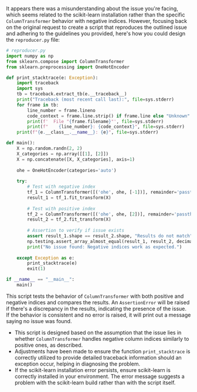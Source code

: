 It appears there was a misunderstanding about the issue you're facing, which seems related to the scikit-learn installation rather than the specific `ColumnTransformer` behavior with negative indices. However, focusing back on the original request to create a script that reproduces the outlined issue and adhering to the guidelines you provided, here's how you could design the `reproducer.py` file:

```python
# reproducer.py
import numpy as np
from sklearn.compose import ColumnTransformer
from sklearn.preprocessing import OneHotEncoder

def print_stacktrace(e: Exception):
    import traceback
    import sys
    tb = traceback.extract_tb(e.__traceback__)
    print("Traceback (most recent call last):", file=sys.stderr)
    for frame in tb:
        line_number = frame.lineno
        code_context = frame.line.strip() if frame.line else "Unknown"
        print(f'  File "{frame.filename}"', file=sys.stderr)
        print(f"    {line_number}: {code_context}", file=sys.stderr)
    print(f"{e.__class__.__name__}: {e}", file=sys.stderr)

def main():
    X = np.random.randn(2, 2)
    X_categories = np.array([[1], [2]])
    X = np.concatenate([X, X_categories], axis=1)
    
    ohe = OneHotEncoder(categories='auto')
    
    try:
        # Test with negative index
        tf_1 = ColumnTransformer([('ohe', ohe, [-1])], remainder='passthrough')
        result_1 = tf_1.fit_transform(X)
        
        # Test with positive index
        tf_2 = ColumnTransformer([('ohe', ohe, [2])], remainder='passthrough')
        result_2 = tf_2.fit_transform(X)
        
        # Assertion to verify if issue exists
        assert result_1.shape == result_2.shape, "Results do not match"
        np.testing.assert_array_almost_equal(result_1, result_2, decimal=6)
        print("No issue found: Negative indices work as expected.")
        
    except Exception as e:
        print_stacktrace(e)
        exit(1)

if __name__ == "__main__":
    main()
```

This script tests the behavior of `ColumnTransformer` with both positive and negative indices and compares the results. An `AssertionError` will be raised if there's a discrepancy in the results, indicating the presence of the issue. If the behavior is consistent and no error is raised, it will print out a message saying no issue was found.

- This script is designed based on the assumption that the issue lies in whether `ColumnTransformer` handles negative column indices similarly to positive ones, as described.
- Adjustments have been made to ensure the function `print_stacktrace` is correctly utilized to provide detailed traceback information should an exception occur, helping in diagnosing the problem.
- If the scikit-learn installation error persists, ensure scikit-learn is correctly installed in your environment. The error message suggests a problem with the scikit-learn build rather than with the script itself.